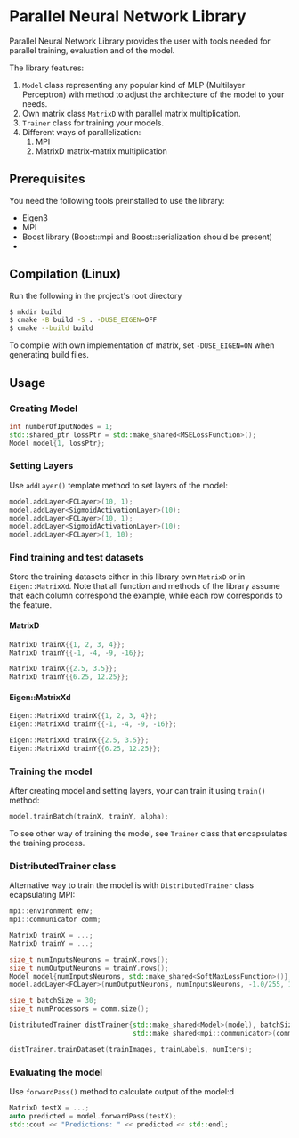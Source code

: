 # Parallel Neural Network Library

Parallel Neural Network Library provides the user with tools needed for parallel training,
evaluation and of the model.

The library features:
1. ```Model``` class representing any popular kind of 
MLP (Multilayer Perceptron) with method to adjust the architecture of the model to your
needs.
2. Own matrix class `MatrixD` with parallel matrix multiplication.
3. `Trainer` class for training your models.
4. Different ways of parallelization:
   1. MPI
   2. MatrixD matrix-matrix multiplication

## Prerequisites
You need the following tools preinstalled to use the library:
- Eigen3
- MPI
- Boost library (Boost::mpi and Boost::serialization should be present)
- 

## Compilation (Linux)
Run the following in the project's root directory
```bash
$ mkdir build
$ cmake -B build -S . -DUSE_EIGEN=OFF
$ cmake --build build
```

To compile with own implementation of matrix, set `-DUSE_EIGEN=ON` when generating
build files.

## Usage

### Creating Model
```c++
int numberOfIputNodes = 1;
std::shared_ptr lossPtr = std::make_shared<MSELossFunction>();
Model model{1, lossPtr};
```

### Setting Layers
Use `addLayer()` template method to set layers of the model:
```c++
model.addLayer<FCLayer>(10, 1);
model.addLayer<SigmoidActivationLayer>(10);
model.addLayer<FCLayer>(10, 1);
model.addLayer<SigmoidActivationLayer>(10);
model.addLayer<FCLayer>(1, 10);
```

### Find training and test datasets
Store the training datasets either in this library own `MatrixD` or
in `Eigen::MatrixXd`. Note that all function and methods of the library assume that each column correspond the example,
while each row corresponds to the feature.
#### MatrixD
```c++
MatrixD trainX{{1, 2, 3, 4}};
MatrixD trainY{{-1, -4, -9, -16}};

MatrixD trainX{{2.5, 3.5}};
MatrixD trainY{{6.25, 12.25}};
```

#### Eigen::MatrixXd
```c++
Eigen::MatrixXd trainX{{1, 2, 3, 4}};
Eigen::MatrixXd trainY{{-1, -4, -9, -16}};

Eigen::MatrixXd trainX{{2.5, 3.5}};
Eigen::MatrixXd trainY{{6.25, 12.25}};
```


### Training the model
After creating model and setting layers, your can train it using `train()` method:
```c++
model.trainBatch(trainX, trainY, alpha);
```

To see other way of training the model, see `Trainer` class that encapsulates the training 
process.

### DistributedTrainer class
Alternative way to train the model is with `DistributedTrainer` class ecapsulating MPI:
```c++
mpi::environment env;
mpi::communicator comm;

MatrixD trainX = ...;
MatrixD trainY = ...;

size_t numInputsNeurons = trainX.rows();
size_t numOutputNeurons = trainY.rows();
Model model{numInputsNeurons, std::make_shared<SoftMaxLossFunction>()};
model.addLayer<FCLayer>(numOutputNeurons, numInputsNeurons, -1.0/255, 1.0/255);

size_t batchSize = 30;
size_t numProcessors = comm.size();

DistributedTrainer distTrainer{std::make_shared<Model>(model), batchSize, alpha, 
                               std::make_shared<mpi::communicator>(comm), numProcessors};

distTrainer.trainDataset(trainImages, trainLabels, numIters);
```

### Evaluating the model
Use `forwardPass()` method to calculate output of the model:d
```c++
MatrixD testX = ...;
auto predicted = model.forwardPass(testX);
std::cout << "Predictions: " << predicted << std::endl;
```
